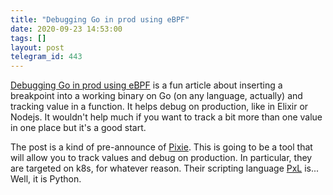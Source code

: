 ```yaml
---
title: "Debugging Go in prod using eBPF"
date: 2020-09-23 14:53:00
tags: []
layout: post
telegram_id: 443
---
```


[Debugging Go in prod using eBPF](https://blog.pixielabs.ai/blog/ebpf-function-tracing/post/) is a fun article about inserting a breakpoint into a working binary on Go (on any language, actually) and tracking value in a function. It helps debug on production, like in Elixir or Nodejs. It wouldn't help much if you want to track a bit more than one value in one place but it's a good start.

The post is a kind of pre-announce of [Pixie](https://pixielabs.ai/). This is going to be a tool that will allow you to track values and debug on production. In particular, they are targeted on k8s, for whatever reason. Their scripting language [PxL](https://docs.pixielabs.ai/pxl/) is... Well, it is Python.
